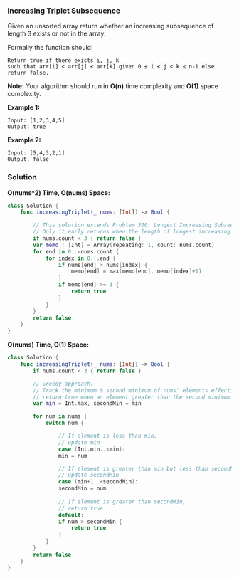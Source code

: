 
### Increasing Triplet Subsequence

Given an unsorted array return whether an increasing subsequence of length 3 exists or not in the array.

Formally the function should:
```
Return true if there exists i, j, k
such that arr[i] < arr[j] < arr[k] given 0 ≤ i < j < k ≤ n-1 else return false.
```
__Note:__ Your algorithm should run in __O(n)__ time complexity and __O(1)__ space complexity.

__Example 1:__
```
Input: [1,2,3,4,5]
Output: true
```
__Example 2:__
```
Input: [5,4,3,2,1]
Output: false
```

### Solution
__O(nums^2) Time, O(nums) Space:__
```Swift
class Solution {
    func increasingTriplet(_ nums: [Int]) -> Bool {

        // This solution extends Problem 300: Longest Increasing Subsequence
        // Only it early returns when the length of longest increasing subsequence reaches 3
        if nums.count < 3 { return false }
        var memo : [Int] = Array(repeating: 1, count: nums.count)
        for end in 0..<nums.count {
            for index in 0...end {
                if nums[end] > nums[index] {
                    memo[end] = max(memo[end], memo[index]+1)
                }
                if memo[end] >= 3 {
                    return true
                }
            }
        }
        return false
    }
}
```
__O(nums) Time, O(1) Space:__
```Swift
class Solution {
    func increasingTriplet(_ nums: [Int]) -> Bool {
        if nums.count < 3 { return false }

        // Greedy approach:
        // Track the minimum & second minimum of nums' elements effective at index i,
        // return true when an element greater than the second minimum is found
        var min = Int.max, secondMin = min

        for num in nums {
            switch num {

                // If element is less than min, 
                // update min
                case (Int.min..<min):
                min = num

                // If element is greater than min but less than secondMin,
                // update secondMin
                case (min+1..<secondMin):
                secondMin = num
                
                // If element is greater than secondMin,
                // return true
                default:
                if num > secondMin {
                    return true
                }
            }
        }
        return false
    }
}
```